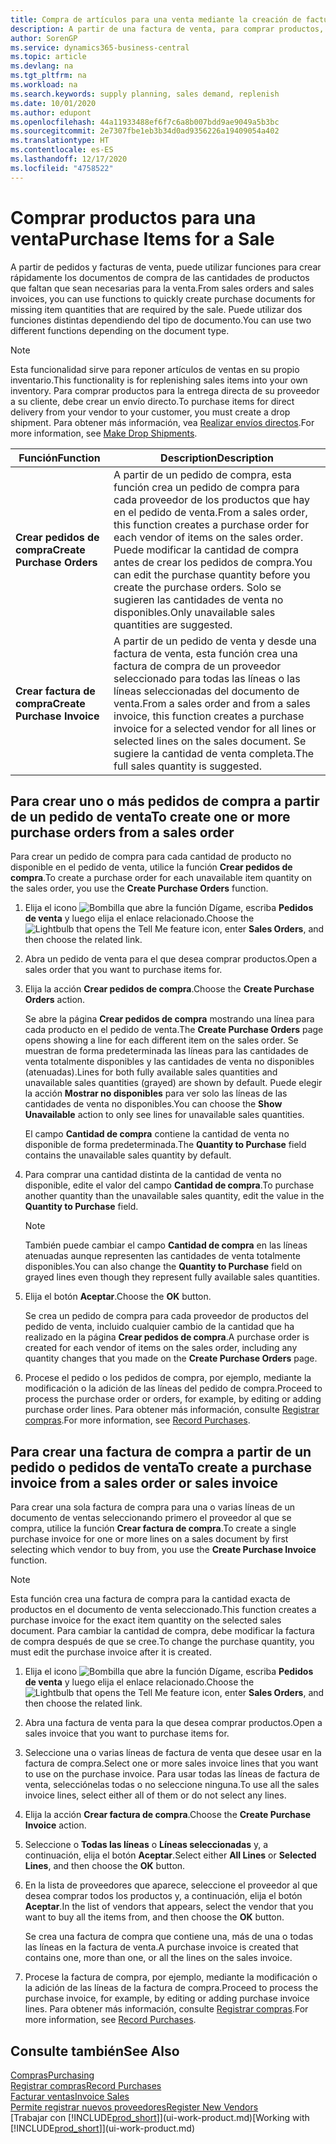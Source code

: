 ```yaml
---
title: Compra de artículos para una venta mediante la creación de facturas de compra | Documentos de Microsoft
description: A partir de una factura de venta, para comprar productos, puede crear una factura de compra de un proveedor.
author: SorenGP
ms.service: dynamics365-business-central
ms.topic: article
ms.devlang: na
ms.tgt_pltfrm: na
ms.workload: na
ms.search.keywords: supply planning, sales demand, replenish
ms.date: 10/01/2020
ms.author: edupont
ms.openlocfilehash: 44a11933488ef6f7c6a8b007bdd9ae9049a5b3bc
ms.sourcegitcommit: 2e7307fbe1eb3b34d0ad9356226a19409054a402
ms.translationtype: HT
ms.contentlocale: es-ES
ms.lasthandoff: 12/17/2020
ms.locfileid: "4758522"
---
```

# <a name="purchase-items-for-a-sale"></a><span data-ttu-id="7009e-103">Comprar productos para una venta</span><span class="sxs-lookup"><span data-stu-id="7009e-103">Purchase Items for a Sale</span></span>
<span data-ttu-id="7009e-104">A partir de pedidos y facturas de venta, puede utilizar funciones para crear rápidamente los documentos de compra de las cantidades de productos que faltan que sean necesarias para la venta.</span><span class="sxs-lookup"><span data-stu-id="7009e-104">From sales orders and sales invoices, you can use functions to quickly create purchase documents for missing item quantities that are required by the sale.</span></span> <span data-ttu-id="7009e-105">Puede utilizar dos funciones distintas dependiendo del tipo de documento.</span><span class="sxs-lookup"><span data-stu-id="7009e-105">You can use two different functions depending on the document type.</span></span>

> [!Note]
> <span data-ttu-id="7009e-106">Esta funcionalidad sirve para reponer artículos de ventas en su propio inventario.</span><span class="sxs-lookup"><span data-stu-id="7009e-106">This functionality is for replenishing sales items into your own inventory.</span></span> <span data-ttu-id="7009e-107">Para comprar productos para la entrega directa de su proveedor a su cliente, debe crear un envío directo.</span><span class="sxs-lookup"><span data-stu-id="7009e-107">To purchase items for direct delivery from your vendor to your customer, you must create a drop shipment.</span></span> <span data-ttu-id="7009e-108">Para obtener más información, vea [Realizar envíos directos](sales-how-drop-shipment.md).</span><span class="sxs-lookup"><span data-stu-id="7009e-108">For more information, see [Make Drop Shipments](sales-how-drop-shipment.md).</span></span>   

|<span data-ttu-id="7009e-109">Función</span><span class="sxs-lookup"><span data-stu-id="7009e-109">Function</span></span>|<span data-ttu-id="7009e-110">Description</span><span class="sxs-lookup"><span data-stu-id="7009e-110">Description</span></span>|
|--------|-----------|
|<span data-ttu-id="7009e-111">**Crear pedidos de compra**</span><span class="sxs-lookup"><span data-stu-id="7009e-111">**Create Purchase Orders**</span></span>|<span data-ttu-id="7009e-112">A partir de un pedido de compra, esta función crea un pedido de compra para cada proveedor de los productos que hay en el pedido de venta.</span><span class="sxs-lookup"><span data-stu-id="7009e-112">From a sales order, this function creates a purchase order for each vendor of items on the sales order.</span></span> <span data-ttu-id="7009e-113">Puede modificar la cantidad de compra antes de crear los pedidos de compra.</span><span class="sxs-lookup"><span data-stu-id="7009e-113">You can edit the purchase quantity before you create the purchase orders.</span></span> <span data-ttu-id="7009e-114">Solo se sugieren las cantidades de venta no disponibles.</span><span class="sxs-lookup"><span data-stu-id="7009e-114">Only unavailable sales quantities are suggested.</span></span>
|<span data-ttu-id="7009e-115">**Crear factura de compra**</span><span class="sxs-lookup"><span data-stu-id="7009e-115">**Create Purchase Invoice**</span></span>|<span data-ttu-id="7009e-116">A partir de un pedido de venta y desde una factura de venta, esta función crea una factura de compra de un proveedor seleccionado para todas las líneas o las líneas seleccionadas del documento de venta.</span><span class="sxs-lookup"><span data-stu-id="7009e-116">From a sales order and from a sales invoice, this function creates a purchase invoice for a selected vendor for all lines or selected lines on the sales document.</span></span> <span data-ttu-id="7009e-117">Se sugiere la cantidad de venta completa.</span><span class="sxs-lookup"><span data-stu-id="7009e-117">The full sales quantity is suggested.</span></span>|

## <a name="to-create-one-or-more-purchase-orders-from-a-sales-order"></a><span data-ttu-id="7009e-118">Para crear uno o más pedidos de compra a partir de un pedido de venta</span><span class="sxs-lookup"><span data-stu-id="7009e-118">To create one or more purchase orders from a sales order</span></span>
<span data-ttu-id="7009e-119">Para crear un pedido de compra para cada cantidad de producto no disponible en el pedido de venta, utilice la función **Crear pedidos de compra**.</span><span class="sxs-lookup"><span data-stu-id="7009e-119">To create a purchase order for each unavailable item quantity on the sales order, you use the **Create Purchase Orders** function.</span></span>

1. <span data-ttu-id="7009e-120">Elija el icono ![Bombilla que abre la función Dígame](media/ui-search/search_small.png "Dígame qué desea hacer"), escriba **Pedidos de venta** y luego elija el enlace relacionado.</span><span class="sxs-lookup"><span data-stu-id="7009e-120">Choose the ![Lightbulb that opens the Tell Me feature](media/ui-search/search_small.png "Tell me what you want to do") icon, enter **Sales Orders**, and then choose the related link.</span></span>
2. <span data-ttu-id="7009e-121">Abra un pedido de venta para el que desea comprar productos.</span><span class="sxs-lookup"><span data-stu-id="7009e-121">Open a sales order that you want to purchase items for.</span></span>
3. <span data-ttu-id="7009e-122">Elija la acción **Crear pedidos de compra**.</span><span class="sxs-lookup"><span data-stu-id="7009e-122">Choose the **Create Purchase Orders** action.</span></span>

    <span data-ttu-id="7009e-123">Se abre la página **Crear pedidos de compra** mostrando una línea para cada producto en el pedido de venta.</span><span class="sxs-lookup"><span data-stu-id="7009e-123">The **Create Purchase Orders** page opens showing a line for each different item on the sales order.</span></span> <span data-ttu-id="7009e-124">Se muestran de forma predeterminada las líneas para las cantidades de venta totalmente disponibles y las cantidades de venta no disponibles (atenuadas).</span><span class="sxs-lookup"><span data-stu-id="7009e-124">Lines for both fully available sales quantities and unavailable sales quantities (grayed) are shown by default.</span></span> <span data-ttu-id="7009e-125">Puede elegir la acción **Mostrar no disponibles** para ver solo las líneas de las cantidades de venta no disponibles.</span><span class="sxs-lookup"><span data-stu-id="7009e-125">You can choose the **Show Unavailable** action to only see lines for unavailable sales quantities.</span></span>

    <span data-ttu-id="7009e-126">El campo **Cantidad de compra** contiene la cantidad de venta no disponible de forma predeterminada.</span><span class="sxs-lookup"><span data-stu-id="7009e-126">The **Quantity to Purchase** field contains the unavailable sales quantity by default.</span></span>
4. <span data-ttu-id="7009e-127">Para comprar una cantidad distinta de la cantidad de venta no disponible, edite el valor del campo **Cantidad de compra**.</span><span class="sxs-lookup"><span data-stu-id="7009e-127">To purchase another quantity than the unavailable sales quantity, edit the value in the **Quantity to Purchase** field.</span></span>

    > [!NOTE]  
    >   <span data-ttu-id="7009e-128">También puede cambiar el campo **Cantidad de compra** en las líneas atenuadas aunque representen las cantidades de venta totalmente disponibles.</span><span class="sxs-lookup"><span data-stu-id="7009e-128">You can also change the **Quantity to Purchase** field on grayed lines even though they represent fully available sales quantities.</span></span>
5. <span data-ttu-id="7009e-129">Elija el botón **Aceptar**.</span><span class="sxs-lookup"><span data-stu-id="7009e-129">Choose the **OK** button.</span></span>

    <span data-ttu-id="7009e-130">Se crea un pedido de compra para cada proveedor de productos del pedido de venta, incluido cualquier cambio de la cantidad que ha realizado en la página **Crear pedidos de compra**.</span><span class="sxs-lookup"><span data-stu-id="7009e-130">A purchase order is created for each vendor of items on the sales order, including any quantity changes that you made on the **Create Purchase Orders** page.</span></span>
7. <span data-ttu-id="7009e-131">Procese el pedido o los pedidos de compra, por ejemplo, mediante la modificación o la adición de las líneas del pedido de compra.</span><span class="sxs-lookup"><span data-stu-id="7009e-131">Proceed to process the purchase order or orders, for example, by editing or adding purchase order lines.</span></span> <span data-ttu-id="7009e-132">Para obtener más información, consulte [Registrar compras](purchasing-how-record-purchases.md).</span><span class="sxs-lookup"><span data-stu-id="7009e-132">For more information, see [Record Purchases](purchasing-how-record-purchases.md).</span></span>


## <a name="to-create-a-purchase-invoice-from-a-sales-order-or-sales-invoice"></a><span data-ttu-id="7009e-133">Para crear una factura de compra a partir de un pedido o pedidos de venta</span><span class="sxs-lookup"><span data-stu-id="7009e-133">To create a purchase invoice from a sales order or sales invoice</span></span>
<span data-ttu-id="7009e-134">Para crear una sola factura de compra para una o varias líneas de un documento de ventas seleccionando primero el proveedor al que se compra, utilice la función **Crear factura de compra**.</span><span class="sxs-lookup"><span data-stu-id="7009e-134">To create a single purchase invoice for one or more lines on a sales document by first selecting which vendor to buy from, you use the **Create Purchase Invoice** function.</span></span>

> [!NOTE]  
>   <span data-ttu-id="7009e-135">Esta función crea una factura de compra para la cantidad exacta de productos en el documento de venta seleccionado.</span><span class="sxs-lookup"><span data-stu-id="7009e-135">This function creates a purchase invoice for the exact item quantity on the selected sales document.</span></span> <span data-ttu-id="7009e-136">Para cambiar la cantidad de compra, debe modificar la factura de compra después de que se cree.</span><span class="sxs-lookup"><span data-stu-id="7009e-136">To change the purchase quantity, you must edit the purchase invoice after it is created.</span></span>  

1. <span data-ttu-id="7009e-137">Elija el icono ![Bombilla que abre la función Dígame](media/ui-search/search_small.png "Dígame qué desea hacer"), escriba **Pedidos de venta** y luego elija el enlace relacionado.</span><span class="sxs-lookup"><span data-stu-id="7009e-137">Choose the ![Lightbulb that opens the Tell Me feature](media/ui-search/search_small.png "Tell me what you want to do") icon, enter **Sales Orders**, and then choose the related link.</span></span>
2. <span data-ttu-id="7009e-138">Abra una factura de venta para la que desea comprar productos.</span><span class="sxs-lookup"><span data-stu-id="7009e-138">Open a sales invoice that you want to purchase items for.</span></span>
3. <span data-ttu-id="7009e-139">Seleccione una o varias líneas de factura de venta que desee usar en la factura de compra.</span><span class="sxs-lookup"><span data-stu-id="7009e-139">Select one or more sales invoice lines that you want to use on the purchase invoice.</span></span> <span data-ttu-id="7009e-140">Para usar todas las líneas de factura de venta, selecciónelas todas o no seleccione ninguna.</span><span class="sxs-lookup"><span data-stu-id="7009e-140">To use all the sales invoice lines, select either all of them or do not select any lines.</span></span>
4. <span data-ttu-id="7009e-141">Elija la acción **Crear factura de compra**.</span><span class="sxs-lookup"><span data-stu-id="7009e-141">Choose the **Create Purchase Invoice** action.</span></span>
5. <span data-ttu-id="7009e-142">Seleccione o **Todas las líneas** o **Líneas seleccionadas** y, a continuación, elija el botón **Aceptar**.</span><span class="sxs-lookup"><span data-stu-id="7009e-142">Select either **All Lines** or **Selected Lines**, and then choose the **OK** button.</span></span>  
6. <span data-ttu-id="7009e-143">En la lista de proveedores que aparece, seleccione el proveedor al que desea comprar todos los productos y, a continuación, elija el botón **Aceptar**.</span><span class="sxs-lookup"><span data-stu-id="7009e-143">In the list of vendors that appears, select the vendor that you want to buy all the items from, and then choose the **OK** button.</span></span>

    <span data-ttu-id="7009e-144">Se crea una factura de compra que contiene una, más de una o todas las líneas en la factura de venta.</span><span class="sxs-lookup"><span data-stu-id="7009e-144">A purchase invoice is created that contains one, more than one, or all the lines on the sales invoice.</span></span>
7. <span data-ttu-id="7009e-145">Procese la factura de compra, por ejemplo, mediante la modificación o la adición de las líneas de la factura de compra.</span><span class="sxs-lookup"><span data-stu-id="7009e-145">Proceed to process the purchase invoice, for example, by editing or adding purchase invoice lines.</span></span> <span data-ttu-id="7009e-146">Para obtener más información, consulte [Registrar compras](purchasing-how-record-purchases.md).</span><span class="sxs-lookup"><span data-stu-id="7009e-146">For more information, see [Record Purchases](purchasing-how-record-purchases.md).</span></span>

## <a name="see-also"></a><span data-ttu-id="7009e-147">Consulte también</span><span class="sxs-lookup"><span data-stu-id="7009e-147">See Also</span></span>
[<span data-ttu-id="7009e-148">Compras</span><span class="sxs-lookup"><span data-stu-id="7009e-148">Purchasing</span></span>](purchasing-manage-purchasing.md)  
[<span data-ttu-id="7009e-149">Registrar compras</span><span class="sxs-lookup"><span data-stu-id="7009e-149">Record Purchases</span></span>](purchasing-how-record-purchases.md)  
[<span data-ttu-id="7009e-150">Facturar ventas</span><span class="sxs-lookup"><span data-stu-id="7009e-150">Invoice Sales</span></span>](sales-how-invoice-sales.md)  
[<span data-ttu-id="7009e-151">Permite registrar nuevos proveedores</span><span class="sxs-lookup"><span data-stu-id="7009e-151">Register New Vendors</span></span>](purchasing-how-register-new-vendors.md)  
<span data-ttu-id="7009e-152">[Trabajar con [!INCLUDE[prod_short](includes/prod_short.md)]](ui-work-product.md)</span><span class="sxs-lookup"><span data-stu-id="7009e-152">[Working with [!INCLUDE[prod_short](includes/prod_short.md)]](ui-work-product.md)</span></span>

